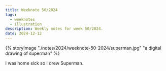 ```yaml
---
title: Weeknote 50/2024
tags:
  - weeknotes
  - illustration
description: Weekly notes for week 50/2024.
date: 2024-12-12
---
```

{% storyImage "./notes/2024/weeknote-50-2024/superman.jpg" "a digital drawing of superman" %}

I was home sick so I drew Superman. 

